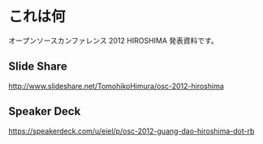 # これは何

オープンソースカンファレンス 2012 HIROSHIMA 発表資料です。

## Slide Share

http://www.slideshare.net/TomohikoHimura/osc-2012-hiroshima

## Speaker Deck

https://speakerdeck.com/u/eiel/p/osc-2012-guang-dao-hiroshima-dot-rb
